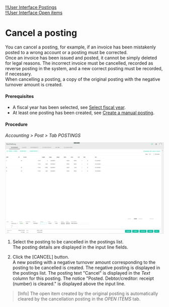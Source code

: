 [!!User Interface Postings](../UserInterface/01a_Bookings.md)  
[!!User Interface Open items](../UserInterface/01d_OpenItems.md)   


# Cancel a posting

You can cancel a posting, for example, if an invoice has been mistakenly posted to a wrong account or a posting must be corrected.   
Once an invoice has been issued and posted, it cannot be simply deleted for legal reasons. The incorrect invoice must be cancelled, recorded as reverse posting in the system, and a new correct posting must be recorded, if necessary.   
When cancelling a posting, a copy of the original posting with the negative turnover amount is created.

#### Prerequisites

- A fiscal year has been selected, see [Select fiscal year](./01_SelectFiscalYear.md).
- At least one posting has been created, see [Create a manual posting](./04_CreateManualBooking.md).

#### Procedure

*Accounting > Post > Tab POSTINGS*

![Postings](../../Assets/Screenshots/RetailSuiteAccounting/Book/Bookings/Bookings.png "[Postings]")

1. Select the posting to be cancelled in the postings list.  
  The posting details are displayed in the input line fields.

2. Click the [CANCEL] button.   
  A new posting with a negative turnover amount corresponding to the posting to be cancelled is created. The negative posting is displayed in the postings list. The posting text "Cancel" is displayed in the *Text* column for this posting. The notice "Posted. Debtor/creditor: receipt (number) is cleared." is displayed above the input line.

  > [Info] The open item created by the original posting is automatically cleared by the cancellation posting in the *OPEN ITEMS* tab.  
